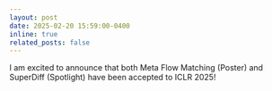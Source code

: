 ```yaml
---
layout: post
date: 2025-02-20 15:59:00-0400
inline: true
related_posts: false
---
```


I am excited to announce that both Meta Flow Matching (Poster) and SuperDiff (Spotlight) have been accepted to ICLR 2025! 